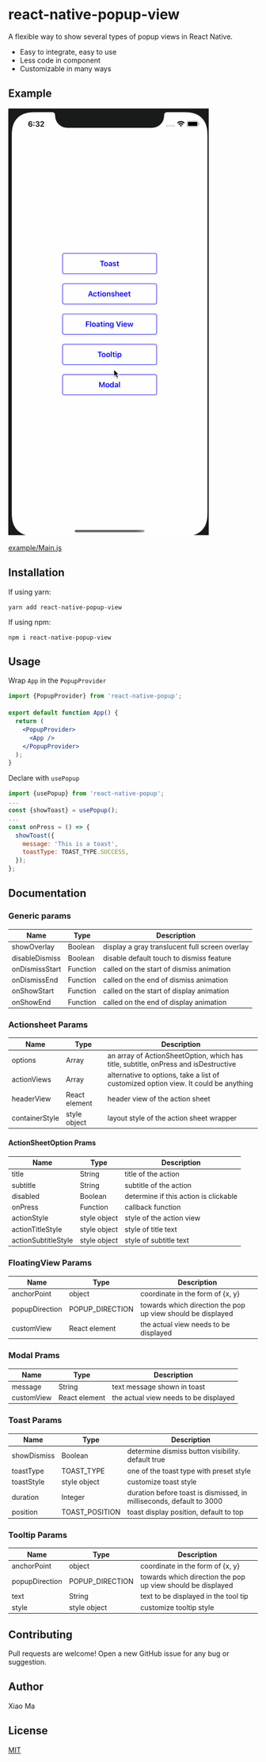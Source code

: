 # react-native-popup-view

A flexible way to show several types of popup views in React Native.

* Easy to integrate, easy to use
* Less code in component
* Customizable in many ways 

## Example
![](assets/example.gif) 

[example/Main.js](example/Main.js)

## Installation
If using yarn:

```
yarn add react-native-popup-view
```

If using npm:

```
npm i react-native-popup-view
```

## Usage
Wrap `App` in the `PopupProvider`
```jsx
import {PopupProvider} from 'react-native-popup';

export default function App() {
  return (
    <PopupProvider>
      <App />
    </PopupProvider>
  );
}
```

Declare with `usePopup`
```jsx
import {usePopup} from 'react-native-popup';
...
const {showToast} = usePopup();
...
const onPress = () => {
  showToast({
    message: 'This is a toast',
    toastType: TOAST_TYPE.SUCCESS,
  });
};
```

## Documentation

### Generic params

| Name             | Type            | Description                                     
| ---------------- | --------------- | -----------------------------------------------
| showOverlay      | Boolean         | display a gray translucent full screen overlay  
| disableDismiss   | Boolean         | disable default touch to dismiss feature        
| onDismissStart   | Function        | called on the start of dismiss animation        
| onDismissEnd     | Function        | called on the end of dismiss animation          
| onShowStart      | Function        | called on the start of display animation        
| onShowEnd        | Function        | called on the end of display animation          

### Actionsheet Params
| Name             | Type            | Description                                     
| ---------------- | --------------- | -----------------------------------------------
| options          | Array           | an array of ActionSheetOption, which has title, subtitle, onPress and isDestructive
| actionViews      | Array           | alternative to options, take a list of customized option view. It could be anything
| headerView       | React element   | header view of the action sheet
| containerStyle   | style object    | layout style of the action sheet wrapper

#### ActionSheetOption Prams
| Name             | Type            | Description                                     
| ---------------- | --------------- | -----------------------------------------------
| title            | String          | title of the action
| subtitle         | String          | subtitle of the action
| disabled         | Boolean         | determine if this action is clickable
| onPress          | Function        | callback function 
| actionStyle      | style object    | style of the action view
| actionTitleStyle | style object    | style of title text
| actionSubtitleStyle | style object | style of subtitle text

### FloatingView Params
| Name             | Type            | Description                                     
| ---------------- | --------------- | -----------------------------------------------
| anchorPoint      | object          | coordinate in the form of {x, y} 
| popupDirection   | POPUP_DIRECTION | towards which direction the pop up view should be displayed
| customView       | React element   | the actual view needs to be displayed 

### Modal Prams
| Name             | Type            | Description                                     
| ---------------- | --------------- | -----------------------------------------------
| message          | String          | text message shown in toast
| customView       | React element   | the actual view needs to be displayed 

### Toast Params
| Name             | Type            | Description                                     
| ---------------- | --------------- | -----------------------------------------------
| showDismiss      | Boolean         | determine dismiss button visibility. default true
| toastType        | TOAST_TYPE      | one of the toast type with preset style 
| toastStyle       | style object    | customize toast style
| duration         | Integer         | duration before toast is dismissed, in milliseconds, default to 3000
| position         | TOAST_POSITION  | toast display position, default to top 

### Tooltip Params
| Name             | Type            | Description                                     
| ---------------- | --------------- | -----------------------------------------------
| anchorPoint      | object          | coordinate in the form of {x, y} 
| popupDirection   | POPUP_DIRECTION | towards which direction the pop up view should be displayed
| text             | String          | text to be displayed in the tool tip
| style            | style object    | customize tooltip style


## Contributing

Pull requests are welcome! Open a new GitHub issue for any bug or suggestion.

## Author

Xiao Ma

## License

[MIT](./LICENSE)
